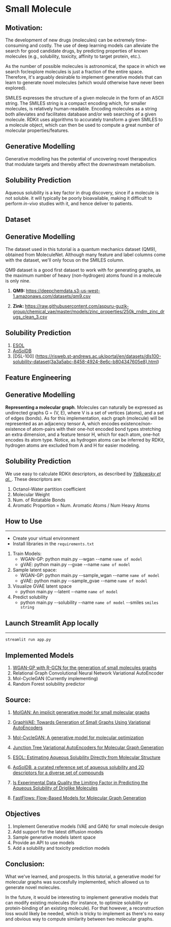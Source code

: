 # Small Molecule

Motivation:
-----------
The development of new drugs (molecules) can be extremely time-consuming and costly.
The use of deep learning models can alleviate the search for good candidate drugs,
by predicting properties of known molecules (e.g., solubility, toxicity, affinity to target protein, etc.).

As the number of possible molecules is astronomical, the space in which we search
for/explore molecules is just a fraction of the entire space. Therefore, it's arguably
desirable to implement generative models that can learn to generate novel molecules
(which would otherwise have never been explored).

SMILES expresses the structure of a given molecule in the form of an ASCII string.
The SMILES string is a compact encoding which, for smaller molecules, is relatively human-readable.
Encoding molecules as a string both alleviates and facilitates database and/or web
searching of a given molecule. RDKit uses algorithms to accurately transform a given
SMILES to a molecule object, which can then be used to compute a great number of
molecular properties/features.

## Generative Modelling

Generative modelling has the potential of uncovering novel therapeutics
that modulate targets and thereby affect the downwstream metabolism.

## Solubility Prediction

Aqueous solubility is a key factor in drug discovery, since if a molecule is not soluble. it will typically be poorly bioavailable, making it difficult to perform <i>in-vivo</i> studies with it, and hence deliver to patients.

Dataset
-------

## Generative Modelling

The dataset used in this tutorial is a quantum mechanics dataset (QM9), obtained from MoleculeNet. Although many feature and label columns come with the dataset, we'll only focus on the SMILES column.

QM9 dataset is a good first dataset to work with for generating graphs, as the maximum number
of heavy (non-hydrogen) atoms found in a molecule is only nine.

1. <b>QM9: </b> https://deepchemdata.s3-us-west-1.amazonaws.com/datasets/qm9.csv

2. <b>Zink: </b> https://raw.githubusercontent.com/aspuru-guzik-group/chemical_vae/master/models/zinc_properties/250k_rndm_zinc_drugs_clean_3.csv

## Solubility Prediction

1. [ESOL](https://pubs.acs.org/doi/suppl/10.1021/ci034243x/suppl_file/ci034243xsi20040112_053635.txt)
2. [AqSolDB](https://www.kaggle.com/datasets/sorkun/aqsoldb-a-curated-aqueous-solubility-dataset)
3. [DSL-100] (https://risweb.st-andrews.ac.uk/portal/en/datasets/dls100-solubility-dataset(3a3a5abc-8458-4924-8e6c-b804347605e8).html)

Feature Engineering
-------------------

## Generative Modelling

<b>Representing a molecular graph</b>. Molecules can naturally be expressed
as undirected graphs G = (V, E), where V is a set of vertices (atoms), and 
a set of edges (bonds). As for this implementation, each graph (molecule) will
be represented as an adjacency tensor A, which encodes existence/non-existence of
atom-pairs with their one-hot encoded bond types stretching an extra dimension,
and a feature tensor H, which for each atom, one-hot encodes its atom type. Notice,
as hydrogen atoms can be inferred by RDKit, hydrogen atoms are excluded from A and H for
easier modeling.

## Solubility Prediction

We use easy to calculate RDKit descriptors, as described by [<i> Yalkowsky et al. </i>](https://jpharmsci.org/article/S0022-3549(16)30715-8/fulltext). These descriptors are:

1. Octanol-Water partition coefficient
2. Molecular Weight
3. Num. of Rotatable Bonds
4. Aromatic Proportion = Num. Aromatic Atoms / Num Heavy Atoms

## How to Use
-------------
- Create your virtual environment
- Install libraries in the `requirements.txt`

1. Train Models:
    - WGAN-GP: python main.py --wgan --name `name of model`
    - gVAE: python main.py --gvae --name `name of model`
2. Sample latent space:
    - WGAN-GP: python main.py --sample_wgan --name `name of model`
    - gVAE: python main.py --sample_gvae --name `name of model`
3. Visualize GVAE latent space
    - python main.py --latent --name `name of model`
4. Predict solubility
    - python main.py --solubility --name `name of model` --smiles `smiles string`

## Launch Streamlit App locally
-------------------------------
`streamlit run app.py`


Implemented Models
---------------
1. [WGAN-GP with R-GCN for the generation of small molecules graphs](https://keras.io/examples/generative/wgan-graphs/)
2. Relational Graph Convolutional Neural Network Variational AutoEncoder
3. Mol-CycleGAN (Currently implementing)
4. Random Forest solubility predictor


Source:
-------
1. [MolGAN: An implicit generative model for small molecular graphs](https://arxiv.org/abs/1805.11973)

2. [GraphVAE: Towards Generation of Small Graphs Using Variational AutoEncoders](https://arxiv.org/pdf/1802.03480.pdf)

3. [Mol-CycleGAN: A generative model for molecular optimization](https://arxiv.org/pdf/1802.03480.pdf)

4. [Junction Tree Variational AutoEncoders for Molecular Graph Generation](https://arxiv.org/abs/1802.04364)

5. [ESOL: Estimating Aqueous Solubility Directly from Molecular Structure](https://pubs.acs.org/doi/10.1021/ci034243x)

6. [AqSolDB, a curated reference set of aqueous solubility and 2D descriptors for a diverse set of compounds](https://www.nature.com/articles/s41597-019-0151-1)

7. [Is Experimental Data Quality the Limiting Factor in Predicting the Aqueous Solubility of Driglike Molecules](https://pubs.acs.org/doi/full/10.1021/mp500103r)

6. [FastFlows: Flow-Based Models for Molecular Graph Generation](https://arxiv.org/abs/2201.12419)

Objectives
----------
1. Implement Generative models (VAE and GAN) for small molecule design
2. Add support for the latest diffusion models
3. Sample generative models latent space
4. Provide an API to use models
5. Add a solubility and toxicity prediction models


Conclusion:
-----------
What we've learned, and prospects. In this tutorial, a generative model
for molecular graphs was succesfully implemented, which allowed us to generate novel molecules.

In the future, it would be interesting to implement generative models
that can modify existing molecules (for instance, to optimize solubility or protein-binding of an existing molecule).
For that however, a reconstruction loss would likely be needed, which is
tricky to implement as there's no easy and obvious way to compute similarity
between two molecular graphs.